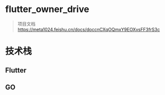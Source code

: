 # flutter_owner_drive
> 项目文档 https://meta1024.feishu.cn/docs/doccnCXqOQmxY9EOXvsFF3frS3c

# 技术栈
## Flutter
## GO